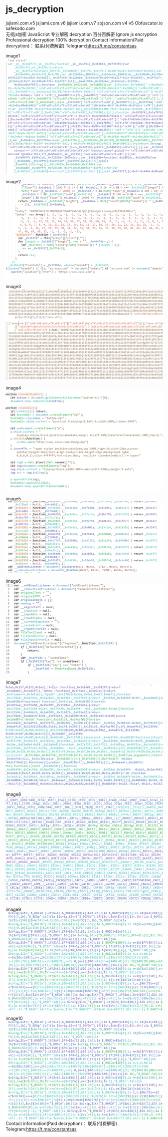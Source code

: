 # js_decryption
jsjiami.com.v5 jsjiami.com.v6 jsjiami.com.v7 sojson.com v4 v5 Obfuscator.io safekodo.com  
无视js加密
JavaScript
专业解密 decryption 百分百解密 
Ignore js encryption
Professional decryption
100% decryption
Contact information(Paid decryption)：
联系(付费解密) 
Telegram:https://t.me/constantsas

image1
![alt text](g0.png)

image2
![alt text](g1.png)

image3
![alt text](g2.png)

image4
![alt text](g4.png)

image5
![alt text](g5.png)

image6
![alt text](g6.png)

image7
![alt text](g7.png)

image8
![alt text](g9.png)


image9
![alt text](g10.png)


image10
![alt text](g10.png)
Contact information(Paid decryption)：
联系(付费解密) 
Telegram:https://t.me/constantsas
